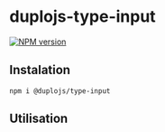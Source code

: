 # duplojs-type-input
[![NPM version](https://img.shields.io/npm/v/@duplojs/type-input)](https://www.npmjs.com/package/@duplojs/type-input)

## Instalation
```
npm i @duplojs/type-input
```

## Utilisation